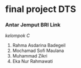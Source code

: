# final project DTS

### Antar Jemput BRI Link


*kelompok C*
1. Rahma Asdarina Badegeil
2. Mochamad Sofi Maulana
3. Muhammad Zikri
4. Eka Nur Rahmawati